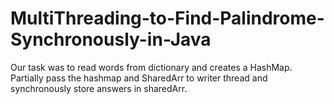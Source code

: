 # MultiThreading-to-Find-Palindrome-Synchronously-in-Java
Our task was to read words from dictionary and creates a HashMap. Partially pass the hashmap and SharedArr to writer thread and synchronously store answers in sharedArr.
